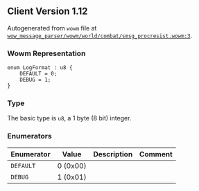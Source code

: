 ## Client Version 1.12

Autogenerated from `wowm` file at [`wow_message_parser/wowm/world/combat/smsg_procresist.wowm:3`](https://github.com/gtker/wow_messages/tree/main/wow_message_parser/wowm/world/combat/smsg_procresist.wowm#L3).

### Wowm Representation
```rust,ignore
enum LogFormat : u8 {
    DEFAULT = 0;
    DEBUG = 1;
}
```
### Type
The basic type is `u8`, a 1 byte (8 bit) integer.
### Enumerators
| Enumerator | Value  | Description | Comment |
| --------- | -------- | ----------- | ------- |
| `DEFAULT` | 0 (0x00) |  |  |
| `DEBUG` | 1 (0x01) |  |  |
